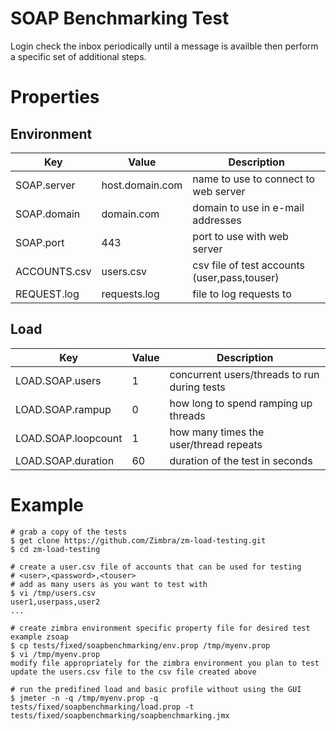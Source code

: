 # SOAP Benchmarking Test

Login check the inbox periodically until a message is availble then perform a specific set of additional steps.

# Properties

## Environment

|Key         |Value          |Description                                 |
|------------|---------------|--------------------------------------------|
|SOAP.server |host.domain.com|name to use to connect to web server        |
|SOAP.domain |domain.com     |domain to use in e-mail addresses           |
|SOAP.port   |443            |port to use with web server                 |
|ACCOUNTS.csv|users.csv      |csv file of test accounts (user,pass,touser)|
|REQUEST.log |requests.log   |file to log requests to                     |

## Load

|Key                   |Value|Description                                 |
|----------------------|-----|--------------------------------------------|
|LOAD.SOAP.users       |1    |concurrent users/threads to run during tests|
|LOAD.SOAP.rampup      |0    |how long to spend ramping up threads        |
|LOAD.SOAP.loopcount   |1    |how many times the user/thread repeats      |
|LOAD.SOAP.duration    |60   |duration of the test in seconds             |

# Example

```
# grab a copy of the tests
$ get clone https://github.com/Zimbra/zm-load-testing.git 
$ cd zm-load-testing

# create a user.csv file of accounts that can be used for testing
# <user>,<password>,<touser>
# add as many users as you want to test with
$ vi /tmp/users.csv
user1,userpass,user2
...

# create zimbra environment specific property file for desired test example zsoap
$ cp tests/fixed/soapbenchmarking/env.prop /tmp/myenv.prop
$ vi /tmp/myenv.prop
modify file appropriately for the zimbra environment you plan to test
update the users.csv file to the csv file created above

# run the predifined load and basic profile without using the GUI
$ jmeter -n -q /tmp/myenv.prop -q tests/fixed/soapbenchmarking/load.prop -t tests/fixed/soapbenchmarking/soapbenchmarking.jmx
```
